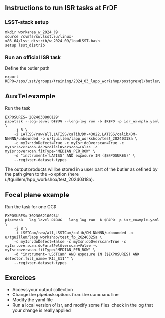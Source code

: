 ## Instructions to run ISR tasks at FrDF

### LSST-stack setup
```
mkdir workarea_w_2024_09
source /cvmfs/sw.lsst.eu/linux-x86_64/lsst_distrib/w_2024_09/loadLSST.bash
setup lsst_distrib
```

### Run an official ISR task
Define the butler path
```
export REPO=/sps/lsst/groups/training/2024_03_lapp_workshop/postgresql/butler/main
```

## AuxTel example<br />
Run the task
```
EXPOSURES='2024030800199'
pipetask --log-level DEBUG --long-log run -b $REPO -p isr_example.yaml \
    -j 8 \
    -i LATISS/raw/all,LATISS/calib/DM-43022,LATISS/calib/DM-NNNNN/unbounded -o u/tguillem/lapp_workshop/test_20240318a \
    -c myIsr:doDefect=True -c myIsr:doOverscan=True -c myIsr:overscan.doParallelOverscan=False -c myIsr:overscan.fitType='MEDIAN_PER_ROW' \
    -d "instrument='LATISS' AND exposure IN ($EXPOSURES)" \
    --register-dataset-types
```

The output products will be stored in a user part of the butler as defined by the path given to the \-o option (here u/tguillem/lapp_workshop/test_20240318a).

## Focal plane example<br />
Run the task for one CCD
```
EXPOSURES='3023062100284'
pipetask --log-level DEBUG --long-log run -b $REPO -p isr_example.yaml \
    -j 8 \
    -i LSSTCam/raw/all,LSSTCam/calib/DM-NNNNN/unbounded -o u/tguillem/lapp_workshop/test_fp_20240325a \
    -c myIsr:doDefect=False -c myIsr:doOverscan=True -c myIsr:overscan.doParallelOverscan=False -c myIsr:overscan.fitType='MEDIAN_PER_ROW' \
    -d "instrument='LSSTCam' AND exposure IN ($EXPOSURES) AND detector.full_name='R13_S11'" \
    --register-dataset-types
```

## Exercices
- Access your output collection<br />
- Change the pipetask options from the command line<br />
- Modify the yaml file<br />
- Run a local version of isr, and modify some files: check in the log that your change is really applied
